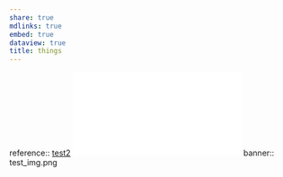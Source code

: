```yaml
---
share: true
mdlinks: true
embed: true
dataview: true
title: things
---
```


reference:: [test2](test2)
![CV.pdf](CV.pdf)
banner:: test_img.png